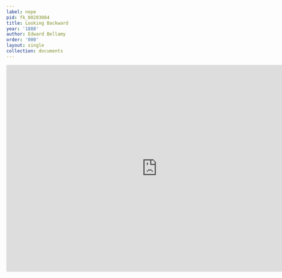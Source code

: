 ```yaml
---
label: nope
pid: fk_00203084
title: Looking Backward
year: '1888'
author: Edward Bellamy
order: '000'
layout: single
collection: documents
---
```

<iframe src="https://northwestern.app.box.com/embed/s/a133tct7cn9ew4iusmr8hflvykcqs4hn?sortColumn=date&view=list" width="800" height="550" frameborder="0" allowfullscreen webkitallowfullscreen msallowfullscreen></iframe>
